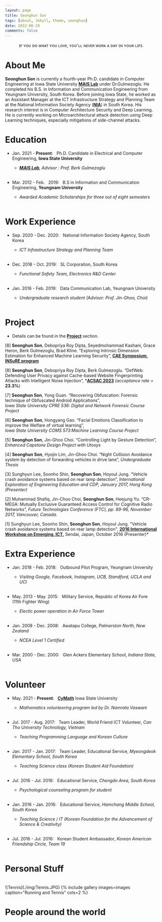 ```yaml
---
layout: page
title: Seonghun Son
tags: [about, Jekyll, theme, seonghun]
date: 2022-06-29
comments: false
---
```

    
<center>ɪғ ʏᴏᴜ ᴅᴏ ᴡʜᴀᴛ ʏᴏᴜ ʟᴏᴠᴇ, ʏᴏᴜ'ʟʟ ɴᴇᴠᴇʀ ᴡᴏʀᴋ ᴀ ᴅᴀʏ ɪɴ ʏᴏᴜʀ ʟɪғᴇ.</center>

# About Me
**Seonghun Son** is currently a fourth-year Ph.D. candidate in Computer Engineering at Iowa State University <a href="https://www.ece.iastate.edu/bgulmez"><b>MAIS Lab</b></a> under Dr.Gulmezoglu. 
He completed his B.S. in Information and Communication Engineering from Yeungnam University, South Korea. 
Before joining Iowa State, he worked as an Assistant Manager at the ICT Infrastructure Strategy and Planning Team at the National Information Society Agency (<a href="https://eng.nia.or.kr/site/nia_eng/main.do"><b>NIA</b></a>) in South Korea. 
His research interest is in Computer Architecture Security and Deep Learning. 
He is currently working on Microarchitectural attack detection using Deep Learning techniques, especially mitigations of side-channel attacks. 

# Education
* Jan. 2021 - **Present**: &nbsp; Ph.D. Candidate in Electrical and Computer Engineering, **Iowa State University**
    * *<a href="https://www.ece.iastate.edu/bgulmez"><b>MAIS Lab</b></a>, Advisor : Prof. Berk Gulmezoglu* <br/> <br/>


* Mar. 2012 - Feb. &nbsp; 2019: &nbsp; B.S in Information and Communication Engineering, **Yeungnam University**
    * *Awarded Academic Scholarships for three out of eight semesters* <br/> <br/>


# Work Experience
* Sep. 2020 - Dec. 2020: &nbsp; National Information Society Agency, South Korea
    * *ICT Infrastructure Strategy and Planning Team* <br/> <br/>


* Dec. 2018 - Oct. 2019: &nbsp; SL Corporation, South Korea
    * *Functional Safety Team, Electronics R&D Center* <br/> <br/>


* Jan. 2016 - Feb. 2019: &nbsp; Data Communication Lab, Yeungnam University
    * *Undergraduate research student (Advisor: Prof. Jin-Ghoo, Choi)* <br/> <br/>


# Project
* Details can be found in the <a href="https://hunie-son.github.io/projects/"><b>**Project**</b></a> section.
  
[8] **Seonghun Son**, Debopriya Roy Dipta, Seyedmohammad Kashani, Grace Heron, Berk Gulmezoglu, Brad Kline. “Exploring Intrinsic Dimension Estimation for Enhanced Machine Learning Security”, <a href="https://caecommunity.org/initiative/insure"><b>**CAE Symposium, INSuRE program**</b></a> <br/> 

[8] **Seonghun Son**, Debopriya Roy Dipta, Berk Gulmezoglu. “DefWeb: Defending User Privacy against Cache-based
Website Fingerprinting Attacks with Intelligent Noise Injection”, *<a href="https://dl.acm.org/doi/abs/10.1145/3627106.3627191"><b>**ACSAC 2023**</b></a> (*acceptance rate* = **23.3%**) <br/> 

[7] **Seonghun Son**, Yong Guan. “Recovering Obfuscation: Forensic technique of Obfuscated Android Applications”, <br/>
 *Iowa State University CPRE 536: Digital and Network Forensic Course Project* <br/>

[6] **Seonghun Son**, Hongyang Gao. “Facial Emotions Classification to improve the Welfare of virtual learning”, <br/> 
 *Iowa State University COMS 573:Machine Learning Course Project* <br/>
 
[5] **Seonghun Son**, Jin-Ghoo Choi. “Controlling Light by Gesture Detection”,
*Enhanced Capstone Design Project with Utosys* <br/>

[4] **Seonghun Son**, Hyojin Lim, Jin-Ghoo Choi. “Night Collision Avoidance system by detection of forwarding vehicles in drive lane”,
*Undergraduate Thesis* <br/>

[3] Sunghyun Lee, Soonho Shin, **Seonghun Son**, Hoyoul Jung. “Vehicle crash avoidance systems based on rear lamp detection”,
*International Exploration of Engineering Education and CDP, January 2017, Hong Kong (Presenter)* <br/>

[2] Muhammad Shafiq, Jin-Choo Choi, **Seonghun Son**, Heejung Yu. “CR-MEGA: Mutually Exclusive Guaranteed Access Control for Cognitive Radio Networks”, 
*Future Technologies Conference (FTC), pp. 89-96, November 2017, Vancouver, Canada.* <br/>

[1] Sunghyun Lee, Soonho Shin, **Seonghun Son**, Hoyoul Jung. "Vehicle crash avoidance systems based on rear lamp detection",
<a href="http://www.spcom.ecei.tohoku.ac.jp/JCK-WS2016/cfp.html"><b>2016 International Workshop on Emerging, ICT,</b></a> Sendai, Japan, October 2016 (Presenter)* <br/> 

# Extra Experience
* Jan. 2018 - Feb. 2018: &nbsp; Outbound Pilot Program, Yeungnam University
    * *Visiting Google, Facebook, Instagram, UCB, Standford, UCLA and UCI* <br/> <br/>

* May. 2013 - May. 2015: &nbsp; Military Service, Republic of Korea Air Fore (11th Fighter Wing)
    * *Electic power operation in Air Force Tower* <br/> <br/>


* Jan. 2008 - Dec. 2008: &nbsp; Awatapu College, *Palmerston North, New Zealand*
    * *NCEA Level 1 Certified* <br/> <br/>
 
* Mar. 2000 - Dec. 2000: &nbsp; Glen Ackers Elementary School, *Indiana State, USA* <br/> <br/>


# Volunteer
* May. 2021 - **Present**: &nbsp; <a href="https://cymath.iastate.edu/"><b>**CyMath**</b></a> Iowa State University
    * *Mathematics volunteering program led by Dr. Namrata Vaswani* <br/> <br/>

* Jul. 2017 - Aug. 2017: &nbsp; Team Leader, World Friend ICT Volunteer, *Can Tho University Technology, Vietnam*
    * *Teaching Programming Language and Korean Culture* <br/> <br/>

* Jan. 2017 - Jan. 2017: &nbsp; Team Leader, Educational Service, *Myeongdeok Elementary School, South Korea*
    * *Teaching Science class (Korean Student Aid Foundation)* <br/> <br/>

* Jul. 2016 - Jul. 2016: &nbsp; Educational Service, *Chengdo Area, South Korea*
    * *Psychological counseling program for student* <br/> <br/>
   

* Jan. 2016 - Jan. 2016: &nbsp; Educational Service, *Hamchang Middle School, South Korea*
    * *Teaching Science / IT (Korean Foundation for the Advancement of Science & Creativity)* <br/> <br/>
 
* Jul. 2016 - Jul. 2016: &nbsp; Korean Student Ambassador, *Korean American Friendship Circle, Team 19* <br/> <br/>


# Personal Stuff
<!--  
![Running](./img/Running.JPG)

 <br/>
![CAE](./img/CAE2024.jpg)
{% include gallery images=images caption="CAE Symposium 2024 Presentation " cols=2 %}

 <br/>
![ACSAC](./img/ACSAC2024.jpg)
{% include gallery images=images caption="ACSAC 2023 Presentation " cols=2 %}
-->
 <br/>
![Tennis](./img/Tennis.JPG)
{% include gallery images=images caption="Running and Tennis" cols=2 %}


# People around the world
<script type='text/javascript' id='clustrmaps' src='//cdn.clustrmaps.com/map_v2.js?cl=24303d&w=a&t=tt&d=Dtm1QYMJOp5s1mt_6sZnPK6UQJ0zmGbLDqvu6SoixR4&co=ffffff&cmo=3acc3a&cmn=ff5353&ct=808080'></script>


<!-- 
## Features
* Minimal, you can focus on your content
* Responsive
* Disqus integration
* Syntax highlighting
* Optional post image
* Social icons
* Page for sharing projects
* Optional background image
* Simple navigation menu
* MathJax support

## Preview


{% capture images %}
    https://cloud.githubusercontent.com/assets/754514/14509720/61c61058-01d6-11e6-93ab-0918515ecd56.png
    https://cloud.githubusercontent.com/assets/754514/14509716/61ac6c8e-01d6-11e6-879f-8308883de790.png
{% endcapture %}

{% include gallery images=images caption="Screenshots of Moon Theme" cols=2 %}

See a [live version of Moon](http://taylantatli.github.io/Moon) hosted on GitHub.

## Getting Started

To learn how to install and use this theme check out the [Setup Guide](http://taylantatli.me/Moon/moon-theme/) for more information.
      
[Install Moon](https://github.com/TaylanTatli/Moon){: .btn}


-->

